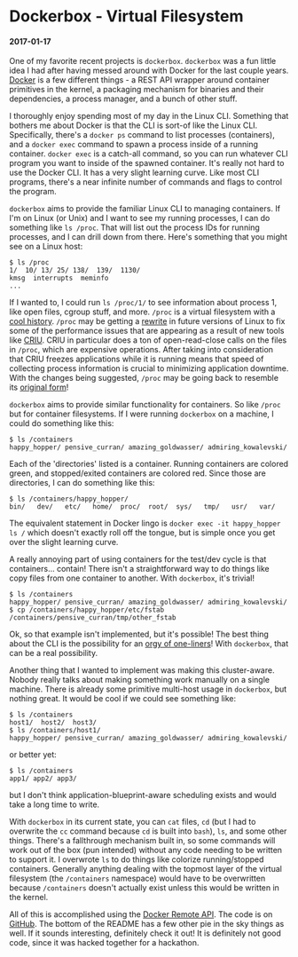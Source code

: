 # Dockerbox - Virtual Filesystem
#### 2017-01-17

One of my favorite recent projects is `dockerbox`. `dockerbox` was a
fun little idea I had after having messed around with Docker for the last couple
years. [Docker](https://www.docker.com/) is a few different things -
a REST API wrapper around container primitives in the kernel, a packaging
mechanism for binaries and their dependencies, a process manager, and a bunch
of other stuff.

I thoroughly enjoy spending most of my day in the Linux CLI. Something that
bothers me about Docker is that the CLI is sort-of like the Linux CLI.
Specifically, there's a `docker ps` command to list processes (containers), and
a `docker exec` command to spawn a process inside of a running container.
`docker exec` is a catch-all command, so you can run whatever CLI program you
want to inside of the spawned container. It's really not hard to use the Docker
CLI. It has a very slight learning curve. Like most CLI programs, there's a near
infinite number of commands and flags to control the program.

`dockerbox` aims to provide the familiar Linux CLI to managing containers. If
I'm on Linux (or Unix) and I want to see my running processes, I can do
something like `ls /proc`. That will list out the process IDs for running
processes, and I can drill down from there. Here's something that you might see
on a Linux host:


```
$ ls /proc
1/  10/ 13/ 25/ 138/  139/  1130/
kmsg  interrupts  meminfo
...
```


If I wanted to, I could run `ls /proc/1/` to see information about process 1,
like open files, cgroup stuff, and more. `/proc` is a virtual filesystem with a
[cool history](https://blogs.oracle.com/eschrock/entry/the_power_of_proc).
`/proc` may be getting a
[rewrite](http://2016.texaslinuxfest.org/sites/default/files/slides/time-to-rethink-proc-160821145019.pdf)
in future versions of Linux to fix some of the performance issues that are
appearing as a result of new tools like [CRIU](https://criu.org/Main_Page").
CRIU in particular does a ton of open-read-close calls on the files in `/proc`,
which are expensive operations. After taking into consideration that CRIU freezes
applications while it is running means that speed of collecting process
information is crucial to minimizing application downtime. With the changes
being suggested, `/proc` may be going back to resemble its [original form](http://lucasvr.gobolinux.org/etc/Killian84-Procfs-USENIX.pdf)!

`dockerbox` aims to provide similar functionality for containers. So like `/proc`
but for container filesystems. If I were running `dockerbox` on a machine, I
could do something like this:

```
$ ls /containers
happy_hopper/ pensive_curran/ amazing_goldwasser/ admiring_kowalevski/
```

Each of the 'directories' listed is a container. Running containers are colored
green, and stopped/exited containers are colored red. Since those are
directories, I can do something like this:

```
$ ls /containers/happy_hopper/
bin/   dev/   etc/   home/  proc/  root/  sys/   tmp/   usr/   var/
```

The equivalent statement in Docker lingo is `docker exec -it happy_hopper ls /`
which doesn't exactly roll off the tongue, but is simple once you get over the
slight learning curve.

A really annoying part of using containers for the test/dev cycle is that
containers... contain! There isn't a straightforward way to do things like copy
files from one container to another. With `dockerbox`, it's trivial!

```
$ ls /containers
happy_hopper/ pensive_curran/ amazing_goldwasser/ admiring_kowalevski/
$ cp /containers/happy_hopper/etc/fstab /containers/pensive_curran/tmp/other_fstab
```

Ok, so that example isn't implemented, but it's possible! The best thing about
the CLI is the possibility for an [orgy of
one-liners](https://www.princeton.edu/~hos/frs122/precis/mcilroy.htm)! With
`dockerbox`, that can be a real possibility.

Another thing that I wanted to implement was making this cluster-aware. Nobody
really talks about making something work manually on a single machine. There is
already some primitive multi-host usage in `dockerbox`, but nothing great. It
would be cool if we could see something like:

```
$ ls /containers
host1/  host2/  host3/
$ ls /containers/host1/
happy_hopper/ pensive_curran/ amazing_goldwasser/ admiring_kowalevski/
```

or better yet:

```
$ ls /containers
app1/ app2/ app3/
```

but I don't think application-blueprint-aware scheduling exists and would take
a long time to write.

With `dockerbox` in its current state, you can `cat` files, `cd` (but I had to
overwrite the `cc` command because `cd` is built into `bash`), `ls`, and some
other things. There's a fallthrough mechanism built in, so some commands will
work out of the box (pun intended) without any code needing to be written to
support it. I overwrote `ls` to do things like colorize running/stopped
containers. Generally anything dealing with the topmost layer of the virtual
filesystem (the `/containers` namespace) would have to be overwritten because
`/containers` doesn't actually exist unless this would be written in the kernel.


All of this is accomplished using the [Docker Remote
API](https://docs.docker.com/engine/reference/api/docker_remote_api/). The code
is on [GitHub](https://github.com/kodykantor/dockerbox). The bottom of the
README has a few other pie in the sky things as well. If it sounds interesting,
definitely check it out! It is definitely not good code, since it was hacked
together for a hackathon.